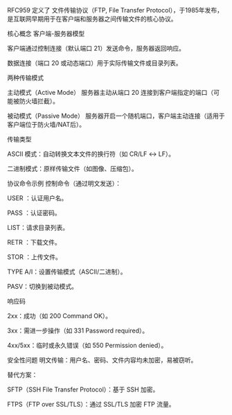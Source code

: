 RFC959 定义了 文件传输协议（FTP, File Transfer Protocol），于1985年发布，是互联网早期用于在客户端和服务器之间传输文件的核心协议。

核心概念
客户端-服务器模型

客户端通过控制连接（默认端口 21）发送命令，服务器返回响应。

数据连接（端口 20 或动态端口）用于实际传输文件或目录列表。

两种传输模式

主动模式（Active Mode）
服务器主动从端口 20 连接到客户端指定的端口（可能被防火墙拦截）。

被动模式（Passive Mode）
服务器开启一个随机端口，客户端主动连接（适用于客户端位于防火墙/NAT后）。

传输类型

ASCII 模式：自动转换文本文件的换行符（如 CR/LF ↔ LF）。

二进制模式：原样传输文件（如图像、压缩包）。

协议命令示例
控制命令（通过明文发送）：

USER <username>：认证用户名。

PASS <password>：认证密码。

LIST：请求目录列表。

RETR <filename>：下载文件。

STOR <filename>：上传文件。

TYPE A/I：设置传输模式（ASCII/二进制）。

PASV：切换到被动模式。

响应码

2xx：成功（如 200 Command OK）。

3xx：需进一步操作（如 331 Password required）。

4xx/5xx：临时或永久错误（如 550 Permission denied）。

安全性问题
明文传输：用户名、密码、文件内容均未加密，易被窃听。

替代方案：

SFTP（SSH File Transfer Protocol）：基于 SSH 加密。

FTPS（FTP over SSL/TLS）：通过 SSL/TLS 加密 FTP 流量。